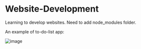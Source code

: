 # Website-Development
Learning to develop websites.
Need to add node_modules folder.

An example of to-do-list app:


![image](https://github.com/DanaGorelik/Website-Development/assets/102851148/c2aa122d-d928-44f1-97a4-1e8bf6f634a3)

